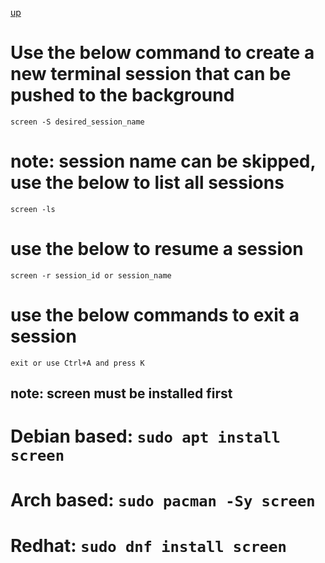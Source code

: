 [up](../README.md)

# Use the below command to create a new terminal session that can be pushed to the background #

```screen -S desired_session_name```

# note: session name can be skipped, use the below to list all sessions

```screen -ls```

# use the below to resume a session

```screen -r session_id or session_name```

# use the below commands to exit a session #

```exit or use Ctrl+A and press K```

## note: screen must be installed first ##

# Debian based: ```sudo apt install screen```
# Arch based: ```sudo pacman -Sy screen```
# Redhat: ```sudo dnf install screen```
